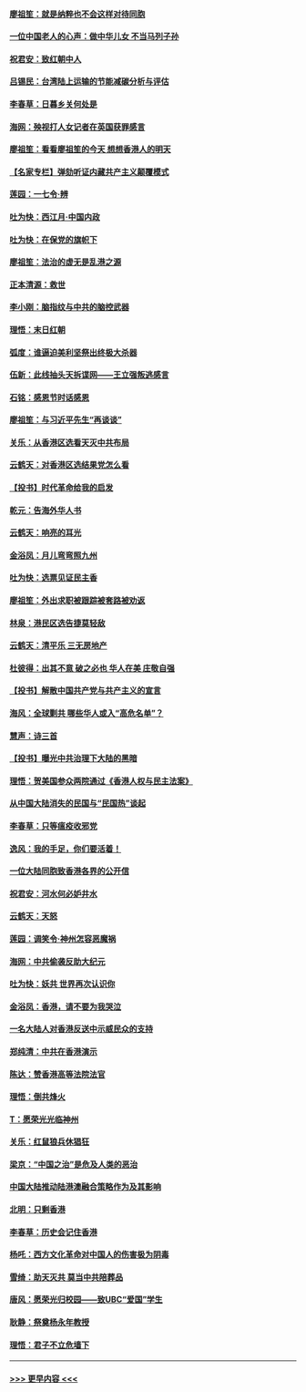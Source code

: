 #### [廖祖笙：就是纳粹也不会这样对待同胞](../pages/nsc993/n11697658.md?t=12040211) 
#### [一位中国老人的心声：做中华儿女 不当马列子孙](../pages/nsc993/n11697525.md?t=12040211) 
#### [祝君安：致红朝中人](../pages/nsc993/n11697518.md?t=12040211) 
#### [吕锡民：台湾陆上运输的节能减碳分析与评估](../pages/nsc993/n11694983.md?t=12040211) 
#### [李春草：日暮乡关何处是](../pages/nsc993/n11694805.md?t=12040211) 
#### [海网：殃视打人女记者在英国获罪感言](../pages/nsc993/n11693832.md?t=12040211) 
#### [廖祖笙：看看廖祖笙的今天 想想香港人的明天](../pages/nsc993/n11693707.md?t=12040211) 
#### [【名家专栏】弹劾听证内藏共产主义颠覆模式](../pages/nsc993/n11693563.md?t=12040211) 
#### [莲园：一七令‧辨](../pages/nsc993/n11692558.md?t=12040211) 
#### [吐为快：西江月·中国内政](../pages/nsc993/n11692071.md?t=12040211) 
#### [吐为快：在保党的旗帜下](../pages/nsc993/n11691188.md?t=12040211) 
#### [廖祖笙：法治的虚无是乱港之源](../pages/nsc993/n11690605.md?t=12040211) 
#### [正本清源：救世](../pages/nsc993/n11689134.md?t=12040211) 
#### [李小刚：脑指纹与中共的脑控武器](../pages/nsc993/n11688900.md?t=12040211) 
#### [理悟：末日红朝](../pages/nsc993/n11688829.md?t=12040211) 
#### [弧度：谁逼迫美利坚祭出终极大杀器](../pages/nsc993/n11688735.md?t=12040211) 
#### [伍新：此线抽头天拆谍网——王立强叛逃感言](../pages/nsc993/n11687981.md?t=12040211) 
#### [石铭：感恩节时话感恩](../pages/nsc993/n11687568.md?t=12040211) 
#### [廖祖笙：与习近平先生“再谈谈”](../pages/nsc993/n11687005.md?t=12040211) 
#### [关乐：从香港区选看天灭中共布局](../pages/nsc993/n11686647.md?t=12040211) 
#### [云鹤天：对香港区选结果党怎么看](../pages/nsc993/n11686216.md?t=12040211) 
#### [【投书】时代革命给我的启发](../pages/nsc993/n11684287.md?t=12040211) 
#### [乾元：告海外华人书](../pages/nsc993/n11684044.md?t=12040211) 
#### [云鹤天：响亮的耳光](../pages/nsc993/n11684254.md?t=12040211) 
#### [金浴凤：月儿弯弯照九州](../pages/nsc993/n11684231.md?t=12040211) 
#### [吐为快：选票见证民主香](../pages/nsc993/n11684206.md?t=12040211) 
#### [廖祖笙：外出求职被跟踪被套路被劝返](../pages/nsc993/n11683874.md?t=12040211) 
#### [林泉：港民区选告捷莫轻敌](../pages/nsc993/n11683930.md?t=12040211) 
#### [云鹤天：清平乐 三无房地产](../pages/nsc993/n11681521.md?t=12040211) 
#### [杜彼得：出其不意 破之必也 华人在美 庄敬自强](../pages/nsc993/n11679554.md?t=12040211) 
#### [【投书】解散中国共产党与共产主义的宣言](../pages/nsc993/n11679177.md?t=12040211) 
#### [海风：全球剿共 哪些华人或入“高危名单”？](../pages/nsc993/n11678617.md?t=12040211) 
#### [慧声：诗三首](../pages/nsc993/n11678848.md?t=12040211) 
#### [【投书】曝光中共治理下大陆的黑暗](../pages/nsc993/n11678674.md?t=12040211) 
#### [理悟：贺美国参众两院通过《香港人权与民主法案》](../pages/nsc993/n11678104.md?t=12040211) 
#### [从中国大陆消失的民国与“民国热”谈起](../pages/nsc993/n11678075.md?t=12040211) 
#### [李春草：只等瘟疫收邪党](../pages/nsc993/n11677308.md?t=12040211) 
#### [逸风：我的手足，你们要活着！](../pages/nsc993/n11676352.md?t=12040211) 
#### [一位大陆同胞致香港各界的公开信](../pages/nsc993/n11675761.md?t=12040211) 
#### [祝君安：河水何必妒井水](../pages/nsc993/n11675746.md?t=12040211) 
#### [云鹤天：天怒](../pages/nsc993/n11675718.md?t=12040211) 
#### [莲园：调笑令‧神州怎容恶魔祸](../pages/nsc993/n11675648.md?t=12040211) 
#### [海网：中共偷袭反助大纪元](../pages/nsc993/n11673515.md?t=12040211) 
#### [吐为快：妖共 世界再次认识你](../pages/nsc993/n11673506.md?t=12040211) 
#### [金浴凤：香港，请不要为我哭泣](../pages/nsc993/n11673248.md?t=12040211) 
#### [一名大陆人对香港反送中示威民众的支持](../pages/nsc993/n11672615.md?t=12040211) 
#### [郑纯清：中共在香港演示](../pages/nsc993/n11670539.md?t=12040211) 
#### [陈达：赞香港高等法院法官](../pages/nsc993/n11669542.md?t=12040211) 
#### [理悟：倒共烽火](../pages/nsc993/n11668844.md?t=12040211) 
#### [T：愿荣光光临神州](../pages/nsc993/n11668421.md?t=12040211) 
#### [关乐：红鼠狼兵休猖狂](../pages/nsc993/n11668378.md?t=12040211) 
#### [梁京：“中国之治”是危及人类的恶治](../pages/nsc993/n11668328.md?t=12040211) 
#### [中国大陆推动陆港澳融合策略作为及其影响](../pages/nsc993/n11668157.md?t=12040211) 
#### [北明：只剩香港](../pages/nsc993/n11668002.md?t=12040211) 
#### [李春草：历史会记住香港](../pages/nsc993/n11667927.md?t=12040211) 
#### [杨吒：西方文化革命对中国人的伤害极为阴毒](../pages/nsc993/n11664521.md?t=12040211) 
#### [雪绮：助天灭共 莫当中共陪葬品](../pages/nsc993/n11662650.md?t=12040211) 
#### [唐风：愿荣光归校园——致UBC“爱国”学生](../pages/nsc993/n11662194.md?t=12040211) 
#### [耿静：祭奠杨永年教授](../pages/nsc993/n11662514.md?t=12040211) 
#### [理悟：君子不立危墙下](../pages/nsc993/n11662172.md?t=12040211) 

----
#### [ >>> 更早内容 <<< ](../indexes/nsc993-earlier.md)

